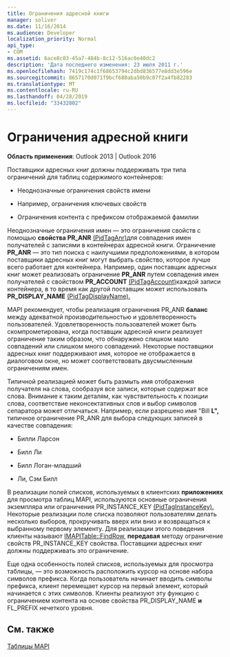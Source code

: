 ```yaml
---
title: Ограничения адресной книги
manager: soliver
ms.date: 11/16/2014
ms.audience: Developer
localization_priority: Normal
api_type:
- COM
ms.assetid: 6ace8c03-45a7-484b-8c12-516ac0e40dc2
description: 'Дата последнего изменения: 23 июля 2011 г.'
ms.openlocfilehash: 7419c174c1f68653794c2dbd836577e8dd3e596e
ms.sourcegitcommit: 8657170d071f9bcf680aba50b9c07f2a4fb82283
ms.translationtype: MT
ms.contentlocale: ru-RU
ms.lasthandoff: 04/28/2019
ms.locfileid: "33432802"
---
```

# <a name="address-book-restrictions"></a>Ограничения адресной книги

  
  
**Область применения**: Outlook 2013 | Outlook 2016 
  
Поставщики адресных книг должны поддерживать три типа ограничений для таблиц содержимого контейнеров:
  
- Неоднозначные ограничения свойств имени
    
- Например, ограничения ключевых свойств
    
- Ограничения контента с префиксом отображаемой фамилии
    
Неоднозначные ограничения имен — это ограничения свойств с помощью **свойства PR_ANR** [(PidTagAnr)](pidtaganr-canonical-property.md)для совпадения имен получателей с записями в контейнерах адресной книги. Ограничение **PR_ANR** — это тип поиска с наилучшими предположениями, в котором поставщики адресных книг могут выбрать свойство, которое лучше всего работает для контейнера. Например, один поставщик адресных книг может реализовать ограничение **PR_ANR** путем совпадения имен получателей с свойством **PR_ACCOUNT** [(PidTagAccount)](pidtagaccount-canonical-property.md)каждой записи контейнера, в то время как другой поставщик может использовать **PR_DISPLAY_NAME** [(PidTagDisplayName).](pidtagdisplayname-canonical-property.md)
  
MAPI рекомендует, чтобы реализация ограничения PR_ANR **баланс** между адекватной производительностью и удовлетворенность пользователей. Удовлетворенность пользователей может быть скомпрометирована, когда поставщик адресной книги реализует ограничение таким образом, что обнаружено слишком мало совпадений или слишком много совпадений. Некоторые поставщики адресных книг поддерживают имя, которое не отображается в диалоговом окне, но может соответствовать двусмысленным ограничениям имен. 
  
Типичной реализацией может быть размыть имя отображения получателя на слова, сообразуя все записи, которые содержат все слова. Внимание к таким деталям, как чувствительность к позиции слова, соответствие неконсектативных слов и выбор символов сепаратора может отличаться. Например, если разрешено имя "Bill **L",** типичное ограничение PR_ANR для выбора следующих записей в качестве совпадения: 
  
- Билли Ларсон
    
- Билл Ли
    
- Билл Логан-младший 
    
- Ли, Сэм Билл
    
В реализации полей списков, используемых в клиентских **приложениях** для просмотра таблиц MAPI, используются основные ограничения экземпляра или ограничения PR_INSTANCE_KEY [(PidTagInstanceKey).](pidtaginstancekey-canonical-property.md) Некоторые реализации поле списка позволяют пользователям делать несколько выборов, прокручивать вверх или вниз и возвращаться к выбранному первому элементу. Для реализации этого поведения клиенты называют [IMAPITable::FindRow,](imapitable-findrow.md) **передавая** методу ограничение свойств PR_INSTANCE_KEY свойства. Поставщики адресных книг должны поддерживать это ограничение. 
  
Еще одна особенность полей списков, используемых для просмотра таблицы, — это возможность расположить курсор на основе набора символов префикса. Когда пользователь начинает вводить символы префикса, клиент перемещает курсор на первый элемент, который начинается с этих символов. Клиенты реализуют эту функцию с ограничением контента на основе свойства PR_DISPLAY_NAME **и** FL_PREFIX нечеткого уровня. 
  
## <a name="see-also"></a>См. также



[Таблицы MAPI](mapi-tables.md)


